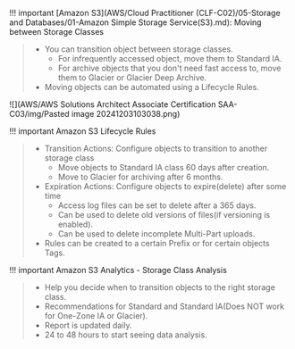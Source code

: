 
!!! important [Amazon S3](AWS/Cloud Practitioner (CLF-C02)/05-Storage and Databases/01-Amazon Simple Storage Service(S3).md): Moving between Storage Classes
> - You can transition object between storage classes.
> 	- For infrequently accessed object, move them to Standard IA.
> 	- For archive objects that you don't need fast access to, move them to Glacier or Glacier Deep Archive.
> - Moving objects can be automated using a Lifecycle Rules.

![](AWS/AWS Solutions Architect Associate Certification SAA-C03/img/Pasted image 20241203103038.png)



!!! important Amazon S3 Lifecycle Rules
> - Transition Actions: Configure objects to transition to another storage class
> 	- Move objects to Standard IA class 60 days after creation.
> 	- Move to Glacier for archiving after 6 months.
> - Expiration Actions: Configure objects to expire(delete) after some time
> 	- Access log files can be set to delete after a 365 days.
> 	- Can be used to delete old versions of files(if versioning is enabled).
> 	- Can be used to delete incomplete Multi-Part uploads.
> - Rules can be created to a certain Prefix or for certain objects Tags.


!!! important Amazon S3 Analytics - Storage Class Analysis
> - Help you decide when to transition objects to the right storage class.
> - Recommendations for Standard and Standard IA(Does NOT work for One-Zone IA or Glacier).
> - Report is updated daily.
> - 24 to 48 hours to start seeing data analysis.
